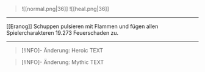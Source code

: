> ![[normal.png|36]]
> ![[heal.png|36]]

***

[[Eranog]] Schuppen pulsieren mit Flammen und fügen allen Spielercharakteren 19.273 Feuerschaden zu.


***

> [!INFO]- Änderung: Heroic
> TEXT

> [!INFO]- Änderung: Mythic
> TEXT